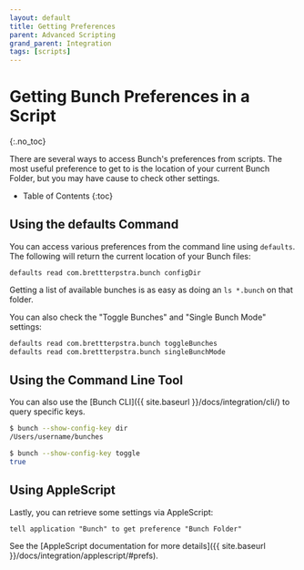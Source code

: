 ```yaml
---
layout: default
title: Getting Preferences
parent: Advanced Scripting
grand_parent: Integration
tags: [scripts]
---
```

# Getting Bunch Preferences in a Script
{:.no_toc}

There are several ways to access Bunch's preferences from scripts. The most useful preference to get to is the location of your current Bunch Folder, but you may have cause to check other settings.

* Table of Contents
{:toc}

## Using the defaults Command

You can access various preferences from the command line using `defaults`. The following will return the current location of your Bunch files:

    defaults read com.brettterpstra.bunch configDir

Getting a list of available bunches is as easy as doing an `ls *.bunch` on that folder.

You can also check the "Toggle Bunches" and "Single Bunch Mode" settings:

```bash
defaults read com.brettterpstra.bunch toggleBunches
defaults read com.brettterpstra.bunch singleBunchMode
```

## Using the Command Line Tool

You can also use the [Bunch CLI]({{ site.baseurl }}/docs/integration/cli/) to query specific keys.

```bash
$ bunch --show-config-key dir
/Users/username/bunches

$ bunch --show-config-key toggle
true
```

## Using AppleScript

Lastly, you can retrieve some settings via AppleScript:

```applescript
tell application "Bunch" to get preference "Bunch Folder"
```

See the [AppleScript documentation for more details]({{ site.baseurl }}/docs/integration/applescript/#prefs).
